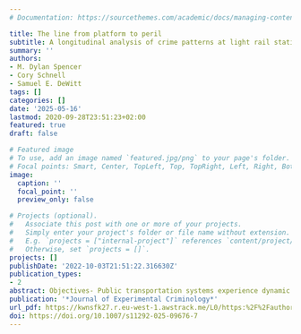 ```yaml
---
# Documentation: https://sourcethemes.com/academic/docs/managing-content/

title: The line from platform to peril
subtitle: A longitudinal analysis of crime patterns at light rail stations in Charlotte, NC
summary: ''
authors:
- M. Dylan Spencer
- Cory Schnell
- Samuel E. DeWitt
tags: []
categories: []
date: '2025-05-16'
lastmod: 2020-09-28T23:51:23+02:00
featured: true
draft: false

# Featured image
# To use, add an image named `featured.jpg/png` to your page's folder.
# Focal points: Smart, Center, TopLeft, Top, TopRight, Left, Right, BottomLeft, Bottom, BottomRight.
image:
  caption: ''
  focal_point: ''
  preview_only: false

# Projects (optional).
#   Associate this post with one or more of your projects.
#   Simply enter your project's folder or file name without extension.
#   E.g. `projects = ["internal-project"]` references `content/project/deep-learning/index.md`.
#   Otherwise, set `projects = []`.
projects: []
publishDate: '2022-10-03T21:51:22.316630Z'
publication_types:
- 2
abstract: Objectives- Public transportation systems experience dynamic changes over time to accommodate growing cities, yet evaluations of their impact on crime often focus on shorter, static periods. This study examines the long-term relationship between light rail expansion and crime, using a 20-year observation period in Charlotte, NC. We analyze changes in crime patterns near original, expanded, and planned light rail station locations. Methods- We conducted a quasi-experimental program evaluation of the opening of light rail stations on crime at place. We estimated Poisson regression models with fixed effects and difference in difference models to analyze crime incidents at street intersections surrounding light rail stations across varying spatial distances. Results- Our findings suggest that the expansion of the light rail system led to an increase in crime around train stations. We observe a significant intervention effect across multiple crime categories and spatial distances. These analyses suggest the effect appears stronger after the expansion of light rail service to additional train stations. Conclusions- These results have implications for a wide range of community stake- holders involved with the planning of public transportation. Given the evolving demand for transit systems, our findings highlight the need for crime prevention pol- icies to accompany infrastructure expansion and mitigate crime.
publication: '*Journal of Experimental Criminology*'
url_pdf: https://kwnsfk27.r.eu-west-1.awstrack.me/L0/https:%2F%2Fauthors.elsevier.com%2Fsd%2Farticle%2FS0964-5691(25)00281-9/1/010201978e607992-f9c00a4a-fe5d-4c26-a0a9-e30434a9c78c-000000/FR5XqXWS1BR1qXpKGjD6Y6aaUlw=431
doi: https://doi.org/10.1007/s11292-025-09676-7
---
```

